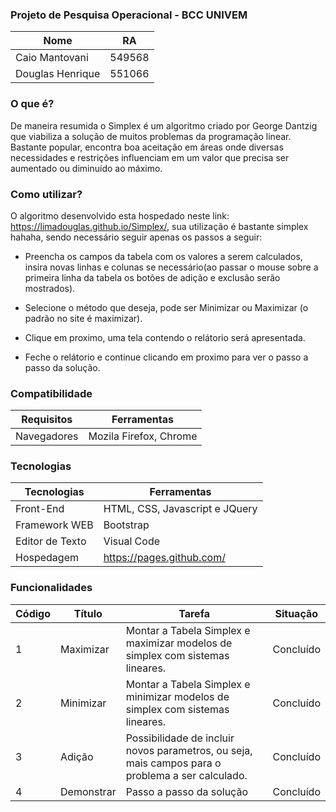 
### Projeto de Pesquisa Operacional - BCC UNIVEM

Nome							| RA
------------------------------	|--------
Caio Mantovani  	|  549568
Douglas Henrique		| 551066


### O que é? 
De maneira resumida o Simplex é um algoritmo criado por George Dantzig que viabiliza a solução de muitos problemas da programação linear. Bastante popular, encontra boa aceitação em áreas onde diversas necessidades e restrições influenciam em um valor que precisa ser aumentado ou diminuído ao máximo.

### Como utilizar?
O algoritmo desenvolvido esta hospedado neste link: https://limadouglas.github.io/Simplex/, sua utilização é bastante simplex hahaha, sendo necessário seguir apenas os passos a seguir:

- Preencha os campos da tabela com os valores a serem calculados, insira novas linhas e colunas se necessário(ao passar o mouse sobre a primeira linha da tabela os botões de adição e exclusão serão mostrados).

- Selecione o método que deseja, pode ser Minimizar ou Maximizar (o padrão no site é maximizar).

- Clique em proximo, uma tela contendo o relátorio será apresentada.

- Feche o relátorio e continue clicando em proximo para ver o passo a passo da solução. 

### Compatibilidade

Requisitos 			| Ferramentas
--------- 			| ------
Navegadores     	| Mozila Firefox, Chrome



### Tecnologias

Tecnologias 	| Ferramentas
--------- 		| ------
Front-End     	| HTML, CSS, Javascript e JQuery
Framework WEB   | Bootstrap
Editor de Texto | Visual Code
Hospedagem | https://pages.github.com/

### Funcionalidades

Código 		| Título 												| Tarefa 																									| Situação 
--------- 	| ------ 												| -------																									| ----------
1 			| Maximizar 											| Montar a Tabela Simplex e maximizar modelos de simplex com sistemas lineares. 	| Concluído 
2 			| Minimizar 											| Montar a Tabela Simplex e minimizar modelos de simplex com sistemas lineares. 	| Concluído 
3 			| Adição	| Possibilidade de incluir novos parametros, ou seja, mais campos para o problema a ser calculado.							| Concluído 
4 			| Demonstrar 								| Passo a passo da solução 					| Concluído



